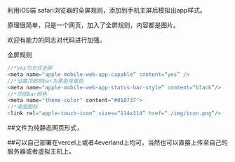 利用iOS端 safari浏览器的全屏规则，添加到手机主屏后模拟出app样式。

原理很简单，只是一个网页，加入了全屏规则，内容都是图片。

欢迎有能力的同志对代码进行加强。

全屏规则
```js
//*yes为允许全屏
<meta name="apple-mobile-web-app-capable” content=“yes” />
//*设置顶部的bar为黑色背景色
<meta name="apple-mobile-web-app-status-bar-style” content=“black”/>
//*顶部bar颜色
<meta name="theme-color" content="#010737">
//*桌面图标
<link rel="apple-touch-icon” sizes=“114x114” href=“./img/icon.png”/>
```

##文件为纯静态网页形式，

##可以自己部署在vercel上或者4everland上均可，当然也可以直接上传至自己的服务器或者虚拟主机上。
